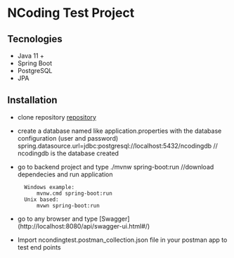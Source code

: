 # NCoding Test Project

## Tecnologies
- Java 11 +
- Spring Boot 
- PostgreSQL
- JPA



## Installation

- clone repository
[repository](https://github.com/4ndr3ww/testproject.git)


- create a database named like application.properties with the database configuration (user and password)
    spring.datasource.url=jdbc:postgresql://localhost:5432/ncodingdb // ncodingdb is the database created
- go to backend project and type
    ./mvnw spring-boot:run  //download dependecies and run application

        Windows example:
            mvnw.cmd spring-boot:run
        Unix based:
            mvwn spring-boot:run 

- go to any browser and type
    [Swagger] (http://localhost:8080/api/swagger-ui.html#/)
- Import ncondingtest.postman_collection.json file in your postman app to test end points